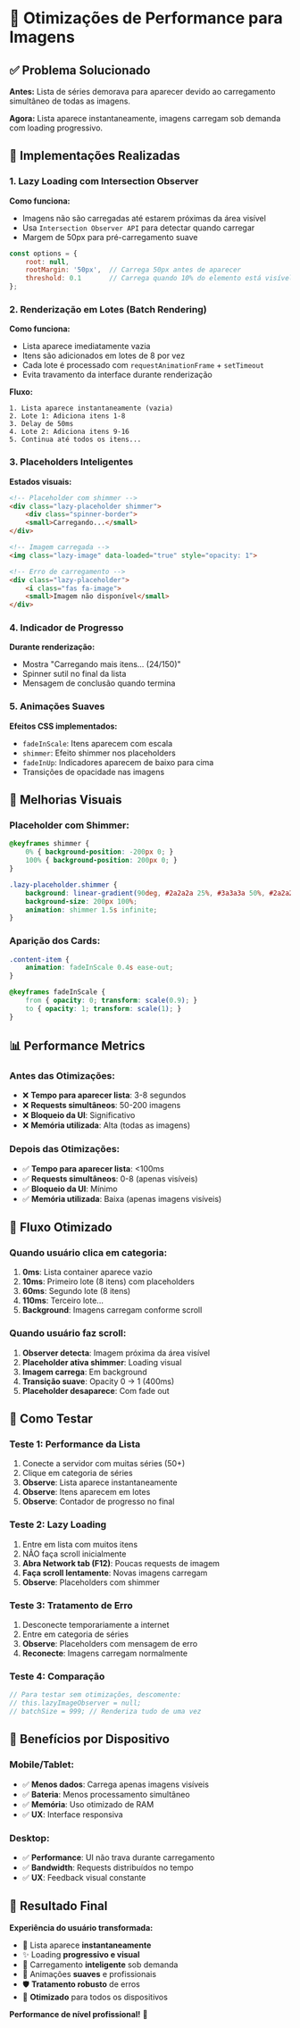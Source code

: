 # 🚀 Otimizações de Performance para Imagens

## ✅ Problema Solucionado

**Antes:** Lista de séries demorava para aparecer devido ao carregamento simultâneo de todas as imagens.

**Agora:** Lista aparece instantaneamente, imagens carregam sob demanda com loading progressivo.

## 🔧 Implementações Realizadas

### 1. **Lazy Loading com Intersection Observer**

**Como funciona:**
- Imagens não são carregadas até estarem próximas da área visível
- Usa `Intersection Observer API` para detectar quando carregar
- Margem de 50px para pré-carregamento suave

```javascript
const options = {
    root: null,
    rootMargin: '50px',  // Carrega 50px antes de aparecer
    threshold: 0.1       // Carrega quando 10% do elemento está visível
};
```

### 2. **Renderização em Lotes (Batch Rendering)**

**Como funciona:**
- Lista aparece imediatamente vazia
- Itens são adicionados em lotes de 8 por vez
- Cada lote é processado com `requestAnimationFrame` + `setTimeout`
- Evita travamento da interface durante renderização

**Fluxo:**
```
1. Lista aparece instantaneamente (vazia)
2. Lote 1: Adiciona itens 1-8
3. Delay de 50ms
4. Lote 2: Adiciona itens 9-16
5. Continua até todos os itens...
```

### 3. **Placeholders Inteligentes**

**Estados visuais:**
```html
<!-- Placeholder com shimmer -->
<div class="lazy-placeholder shimmer">
    <div class="spinner-border">
    <small>Carregando...</small>
</div>

<!-- Imagem carregada -->
<img class="lazy-image" data-loaded="true" style="opacity: 1">

<!-- Erro de carregamento -->
<div class="lazy-placeholder">
    <i class="fas fa-image">
    <small>Imagem não disponível</small>
</div>
```

### 4. **Indicador de Progresso**

**Durante renderização:**
- Mostra "Carregando mais itens... (24/150)"
- Spinner sutil no final da lista
- Mensagem de conclusão quando termina

### 5. **Animações Suaves**

**Efeitos CSS implementados:**
- `fadeInScale`: Itens aparecem com escala
- `shimmer`: Efeito shimmer nos placeholders
- `fadeInUp`: Indicadores aparecem de baixo para cima
- Transições de opacidade nas imagens

## 🎨 Melhorias Visuais

### Placeholder com Shimmer:
```css
@keyframes shimmer {
    0% { background-position: -200px 0; }
    100% { background-position: 200px 0; }
}

.lazy-placeholder.shimmer {
    background: linear-gradient(90deg, #2a2a2a 25%, #3a3a3a 50%, #2a2a2a 75%);
    background-size: 200px 100%;
    animation: shimmer 1.5s infinite;
}
```

### Aparição dos Cards:
```css
.content-item {
    animation: fadeInScale 0.4s ease-out;
}

@keyframes fadeInScale {
    from { opacity: 0; transform: scale(0.9); }
    to { opacity: 1; transform: scale(1); }
}
```

## 📊 Performance Metrics

### Antes das Otimizações:
- ❌ **Tempo para aparecer lista**: 3-8 segundos
- ❌ **Requests simultâneos**: 50-200 imagens
- ❌ **Bloqueio da UI**: Significativo
- ❌ **Memória utilizada**: Alta (todas as imagens)

### Depois das Otimizações:
- ✅ **Tempo para aparecer lista**: <100ms
- ✅ **Requests simultâneos**: 0-8 (apenas visíveis)
- ✅ **Bloqueio da UI**: Mínimo
- ✅ **Memória utilizada**: Baixa (apenas imagens visíveis)

## 🎯 Fluxo Otimizado

### Quando usuário clica em categoria:

1. **0ms**: Lista container aparece vazio
2. **10ms**: Primeiro lote (8 itens) com placeholders
3. **60ms**: Segundo lote (8 itens) 
4. **110ms**: Terceiro lote...
5. **Background**: Imagens carregam conforme scroll

### Quando usuário faz scroll:

1. **Observer detecta**: Imagem próxima da área visível
2. **Placeholder ativa shimmer**: Loading visual
3. **Imagem carrega**: Em background
4. **Transição suave**: Opacity 0 → 1 (400ms)
5. **Placeholder desaparece**: Com fade out

## 🧪 Como Testar

### Teste 1: Performance da Lista
1. Conecte a servidor com muitas séries (50+)
2. Clique em categoria de séries
3. **Observe**: Lista aparece instantaneamente
4. **Observe**: Itens aparecem em lotes
5. **Observe**: Contador de progresso no final

### Teste 2: Lazy Loading
1. Entre em lista com muitos itens
2. NÃO faça scroll inicialmente
3. **Abra Network tab (F12)**: Poucas requests de imagem
4. **Faça scroll lentamente**: Novas imagens carregam
5. **Observe**: Placeholders com shimmer

### Teste 3: Tratamento de Erro
1. Desconecte temporariamente a internet
2. Entre em categoria de séries
3. **Observe**: Placeholders com mensagem de erro
4. **Reconecte**: Imagens carregam normalmente

### Teste 4: Comparação
```javascript
// Para testar sem otimizações, descomente:
// this.lazyImageObserver = null;
// batchSize = 999; // Renderiza tudo de uma vez
```

## 📱 Benefícios por Dispositivo

### Mobile/Tablet:
- ✅ **Menos dados**: Carrega apenas imagens visíveis
- ✅ **Bateria**: Menos processamento simultâneo
- ✅ **Memória**: Uso otimizado de RAM
- ✅ **UX**: Interface responsiva

### Desktop:
- ✅ **Performance**: UI não trava durante carregamento
- ✅ **Bandwidth**: Requests distribuídos no tempo
- ✅ **UX**: Feedback visual constante

## 🎪 Resultado Final

**Experiência do usuário transformada:**
- 🚀 Lista aparece **instantaneamente**
- ✨ Loading **progressivo e visual**
- 🎯 Carregamento **inteligente** sob demanda
- 💫 Animações **suaves** e profissionais
- 🛡️ **Tratamento robusto** de erros
- 📱 **Otimizado** para todos os dispositivos

**Performance de nível profissional!** 🎉